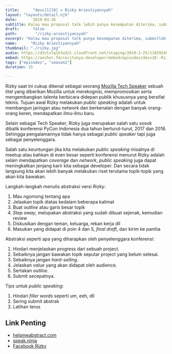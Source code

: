 ```yaml
---
title:      "devs[1][0] = Rizky Ariestiyansyah"
layout: "layouts/detail.njk"
date:       2019-03-26
subtitle: Kalau mau proposal talk lebih punya kesempatan diterima, submitlah proposal secepat mungkin
draft:      false
path:        "/rizky-ariestiyansyah"
excerpt: "Kalau mau proposal talk punya kesempatan diterima, submitlah proposal secepat mungkin!"
name:      "Rizky Ariestiyansyah"
thumbnail: "./rizky.jpg"
audio: https://d3ctxlq1ktw2nl.cloudfront.net/staging/2019-2-25/11859149-44100-2-84d85fba31671.m4a
embed: https://anchor.fm/ceritanya-developer/embed/episodes/devs10--Rizky-Ariestiyansyah-e3hukp
tags: ["episodes", "season2"]
duration: 15

---
```


Rizky saat ini cukup dikenal sebagai seorang [Mozilla Tech Speaker](https://events.mozilla.org/techspeakers) sebuah titel yang diberikan Mozilla untuk merekognisi, mempromosikan serta mengembangkan talenta berbicara didepan publik khususnya yang bersifat teknis. Tujuan awal Rizky melakukan _public speaking_ adalah untuk membangun jaringan atau _network_ dan berkenalan dengan banyak orang-orang keren, mendapatkan ilmu-ilmu baru.

Selain sebagai Tech Speaker, Rizky juga merupakan salah satu sosok dibalik konferensi PyCon Indonesia dua tahun berturut-turut, 2017 dan 2018. Sehingga pengalamannya tidak hanya sebagai _public speaker_ tapi juga sebagai penyelenggara.

Salah satu keuntungan jika kita melakukan _public speaking_ misalnya di meetup atau bahkan di even besar seperti konferensi menurut Rizky adalah selain mendapatkan _coverage_ dan _network_, _public speaking_ juga dapat meningkatkan jenjang karir kita sebagai developer. Dan secara tidak langsung kita akan lebih banyak melakukan riset terutama topik-topik yang akan kita bawakan.

Langkah-langkah menulis abstraksi versi Rizky:

1. Mau ngomong tentang apa
2. Jelaskan topik diatas kedalam beberapa kalimat
3. Buat _outline_ atau garis besar topik
4. _Step away_, melupakan abstraksi yang sudah dibuat sejenak, kemudian review
5. Diskusikan dengan teman, keluarga, rekan kerja dll
6. Masukan yang didapat di poin 4 dan 5, _final draft_, dan kirim ke panitia

Abstraksi seperti apa yang diharapkan oleh penyelenggara konferensi:

1. Hindari menjelaskan progress dari sebuah project.
2. Sebaiknya jangan bawakan topik seputar project yang belum selesai.
3. Sebaiknya jangan _hard-selling_.
4. Jelaskan _value_ yang akan didapat oleh audience.
5. Sertakan _outline_.
6. Submit secepatnya.

Tips untuk _public speaking_:
1. Hindari _filler words_ seperti um, eeh, dll
2. Sering submit abstrak
3. Latihan terus

## Link Penting

* [ helpmeabstract.com ](http://helpmeabstract.com/)
* [speak.ninja](https://speak.ninja/)
* [Facebook Rizky](https://www.facebook.com/edXius)

